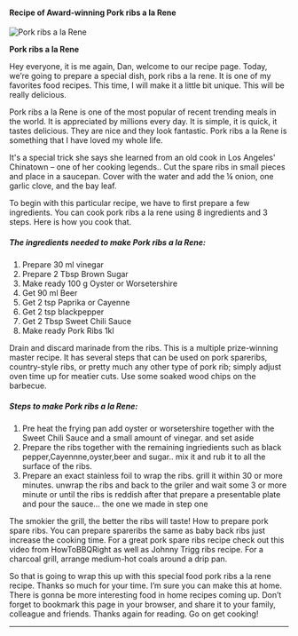             

#### Recipe of Award-winning Pork ribs a la Rene

![Pork ribs a la Rene](https://img-global.cpcdn.com/recipes/1f2a56d06fdaa573/751x532cq70/pork-ribs-a-la-rene-recipe-main-photo.jpg)

**Pork ribs a la Rene**

Hey everyone, it is me again, Dan, welcome to our recipe page. Today, we’re going to prepare a special dish, pork ribs a la rene. It is one of my favorites food recipes. This time, I will make it a little bit unique. This will be really delicious.

Pork ribs a la Rene is one of the most popular of recent trending meals in the world. It is appreciated by millions every day. It is simple, it is quick, it tastes delicious. They are nice and they look fantastic. Pork ribs a la Rene is something that I have loved my whole life.

It's a special trick she says she learned from an old cook in Los Angeles' Chinatown – one of her cooking legends.. Cut the spare ribs in small pieces and place in a saucepan. Cover with the water and add the ¼ onion, one garlic clove, and the bay leaf.

To begin with this particular recipe, we have to first prepare a few ingredients. You can cook pork ribs a la rene using 8 ingredients and 3 steps. Here is how you cook that.

##### The ingredients needed to make Pork ribs a la Rene:

1.  Prepare 30 ml vinegar
2.  Prepare 2 Tbsp Brown Sugar
3.  Make ready 100 g Oyster or Worsetershire
4.  Get 90 ml Beer
5.  Get 2 tsp Paprika or Cayenne
6.  Get 2 tsp blackpepper
7.  Get 2 Tbsp Sweet Chili Sauce
8.  Make ready Pork Ribs 1kl

Drain and discard marinade from the ribs. This is a multiple prize-winning master recipe. It has several steps that can be used on pork spareribs, country-style ribs, or pretty much any other type of pork rib; simply adjust oven time up for meatier cuts. Use some soaked wood chips on the barbecue.

##### Steps to make Pork ribs a la Rene:

1.  Pre heat the frying pan add oyster or worsetershire together with the Sweet Chili Sauce and a small amount of vinegar. and set aside
2.  Prepare the ribs together with the remaining ingriedients such as black pepper,Cayennne,oyster,beer and sugar.. mix it and rub it to all the surface of the ribs.
3.  Prepare an exact stainless foil to wrap the ribs. grill it within 30 or more minutes. unwrap the ribs and back to the griler and wait some 3 or more minute or until the ribs is reddish after that prepare a presentable plate and pour the sauce… the one we made in step one

The smokier the grill, the better the ribs will taste! How to prepare pork spare ribs. You can prepare spareribs the same as baby back ribs just increase the cooking time. For a great pork spare ribs recipe check out this video from HowToBBQRight as well as Johnny Trigg ribs recipe. For a charcoal grill, arrange medium-hot coals around a drip pan.

So that is going to wrap this up with this special food pork ribs a la rene recipe. Thanks so much for your time. I’m sure you can make this at home. There is gonna be more interesting food in home recipes coming up. Don’t forget to bookmark this page in your browser, and share it to your family, colleague and friends. Thanks again for reading. Go on get cooking!

* * *